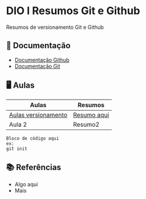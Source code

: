 
# DIO l Resumos Git e Github

Resumos de versionamento Git e Github

## 📕 Documentação
- [Documentação Github](https://docs.github.com/get-started)
- [Documentação Git](https://git-scm.com/doc)

## 🖥 Aulas 

| Aulas | Resumos |
|-------|---------|
[Aulas versionamento](https://web.dio.me/course/versionamento-de-codigo-com-git-e-github/learning/599dd3dd-d189-474f-a55c-22f37b4472da?back=/track/santander-bootcamp-2023-ciencia-de-dados-com-python&tab=undefined&moduleId=undefined) | [Resumo aqui]()
Aula 2 | Resumo2

```
Bloco de código aqui
ex:
git init
```
## 📚 Referências
- Algo aqui
- Mais
